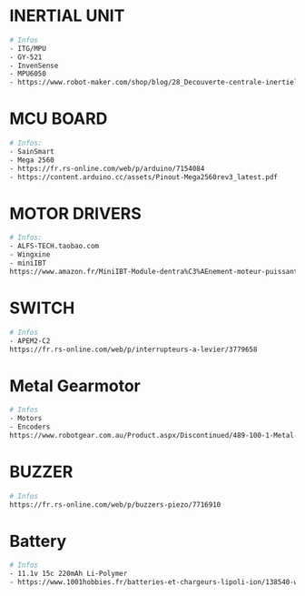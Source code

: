 
# INERTIAL UNIT
```sh
# Infos
- ITG/MPU
- GY-521
- InvenSense
- MPU6050
- https://www.robot-maker.com/shop/blog/28_Decouverte-centrale-inertielle-MPU-6050.html
```
# MCU BOARD
```sh
# Infos:
- SainSmart
- Mega 2560
- https://fr.rs-online.com/web/p/arduino/7154084
- https://content.arduino.cc/assets/Pinout-Mega2560rev3_latest.pdf
```

# MOTOR DRIVERS
```sh
# Infos:
- ALFS-TECH.taobao.com
- Wingxine
- miniIBT
https://www.amazon.fr/MiniIBT-Module-dentra%C3%AEnement-moteur-puissants/dp/B01M5CWER4
```

# SWITCH
```sh
# Infos
- APEM2-C2
https://fr.rs-online.com/web/p/interrupteurs-a-levier/3779658
```

# Metal Gearmotor
```sh
# Infos
- Motors
- Encoders
https://www.robotgear.com.au/Product.aspx/Discontinued/489-100-1-Metal-Gearmotor-37Dx52L-mm-with-64-CPR-Encoder
```

# BUZZER
```sh
# Infos
https://fr.rs-online.com/web/p/buzzers-piezo/7716910
```

# Battery
```sh
# Infos
- 11.1v 15c 220mAh Li-Polymer
- https://www.1001hobbies.fr/batteries-et-chargeurs-lipoli-ion/138540-walkera-2000qrx350pro-14-batterie-lipo-11-1v-5200mah-15c.html
```
